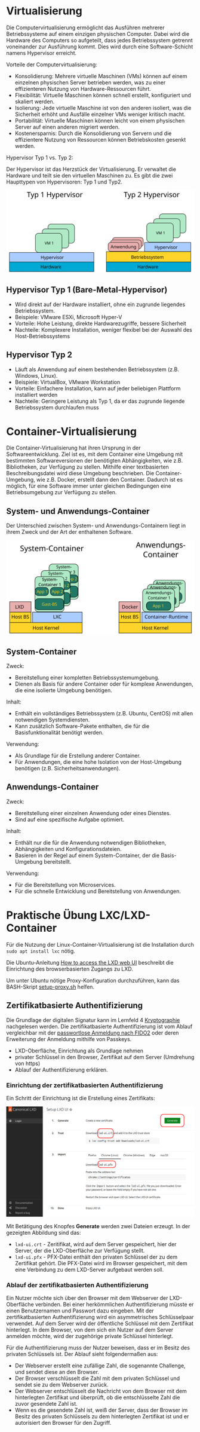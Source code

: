 <!--
author:   Günter Dannoritzer
email:    g.dannoritzer@wvs-ffm.de
version:  1.4.0
date:     16.12.2024
language: de
narrator: Deutsch Female

comment:  Virtualisierung und Container

icon:    https://raw.githubusercontent.com/dsp77/wvs-liascript/0938e2e0ce751e270e3e36b8ecfeb09044a41aa0/wvs-logo.png
logo:     02_img/logo-vm-container.jpg

tags:     LiaScript, Virtualisierung, Container, Hypervisor, Typ 1, Typ2, Docker, LXC, LXD

link:     https://cdn.jsdelivr.net/chartist.js/latest/chartist.min.css

script:   https://cdn.jsdelivr.net/chartist.js/latest/chartist.min.js

attribute: Lizenz: [CC BY-SA](https://creativecommons.org/licenses/by-sa/4.0/)
-->
# Virtualisierung

Die Computervirtualisierung ermöglicht das Ausführen mehrerer Betriebssysteme auf einem einzigen physischen Computer. Dabei wird die Hardware des Computers so aufgeteilt, dass jedes Betriebssystem getrennt voneinander zur Ausführung kommt. Dies wird durch eine Software-Schicht namens Hypervisor erreicht.

Vorteile der Computervirtualisierung:

  * Konsolidierung: Mehrere virtuelle Maschinen (VMs) können auf einem einzelnen physischen Server betrieben werden, was zu einer effizienteren Nutzung von Hardware-Ressourcen führt.
 * Flexibilität: Virtuelle Maschinen können schnell erstellt, konfiguriert und skaliert werden.
 * Isolierung: Jede virtuelle Maschine ist von den anderen isoliert, was die Sicherheit erhöht und Ausfälle einzelner VMs weniger kritisch macht.
 * Portabilität: Virtuelle Maschinen können leicht von einem physischen Server auf einen anderen migriert werden.
 * Kostenersparnis: Durch die Konsolidierung von Servern und die effizientere Nutzung von Ressourcen können Betriebskosten gesenkt werden.

Hypervisor Typ 1 vs. Typ 2:

Der Hypervisor ist das Herzstück der Virtualisierung. Er verwaltet die Hardware und teilt sie den virtuellen Maschinen zu. Es gibt die zwei Haupttypen von Hypervisoren: Typ 1 und Typ2.

![Hypervisor Typ 1 und 2](02_img/lf10-hypervisor-typ-1u2.svg)

## Hypervisor Typ 1 (Bare-Metal-Hypervisor)

  * Wird direkt auf der Hardware installiert, ohne ein zugrunde liegendes Betriebssystem.
 * Beispiele: VMware ESXi, Microsoft Hyper-V
 * Vorteile: Hohe Leistung, direkte Hardwarezugriffe, bessere Sicherheit
 * Nachteile: Komplexere Installation, weniger flexibel bei der Auswahl des Host-Betriebssystems

## Hypervisor Typ 2  
  
  * Läuft als Anwendung auf einem bestehenden Betriebssystem (z.B. Windows, Linux).
 * Beispiele: VirtualBox, VMware Workstation
 * Vorteile: Einfachere Installation, kann auf jeder beliebigen Plattform installiert werden
 * Nachteile: Geringere Leistung als Typ 1, da er das zugrunde liegende Betriebssystem durchlaufen muss


# Container-Virtualisierung

Die Container-Virtualisierung hat ihren Ursprung in der Softwareentwicklung. Ziel ist es, mit dem Container eine Umgebung mit bestimmten Softwareversionen der benötigten Abhängigkeiten, wie z.B. Bibliotheken, zur Verfügung zu stellen. Mithilfe einer textbasierten Beschreibungsdatei wird diese Umgebung beschrieben. Die Container-Umgebung, wie z.B. Docker, erstellt dann den Container. Dadurch ist es möglich, für eine Software immer unter gleichen Bedingungen eine Betriebsumgebung zur Verfügung zu stellen.


## System- und Anwendungs-Container

Der Unterschied zwischen System- und Anwendungs-Containern liegt in ihrem Zweck und der Art der enthaltenen Software.

![System- und Anwendungs-Container](02_img/lf10-container.svg)

## System-Container

Zweck:

  * Bereitstellung einer kompletten Betriebssystemumgebung.
 * Dienen als Basis für andere Container oder für komplexe Anwendungen, die eine isolierte Umgebung benötigen.

Inhalt:

  * Enthält ein vollständiges Betriebssystem (z.B. Ubuntu, CentOS) mit allen notwendigen Systemdiensten.
 * Kann zusätzlich Software-Pakete enthalten, die für die Basisfunktionalität benötigt werden.

Verwendung:

  * Als Grundlage für die Erstellung anderer Container.
 * Für Anwendungen, die eine hohe Isolation von der Host-Umgebung benötigen (z.B. Sicherheitsanwendungen).

## Anwendungs-Container

Zweck:

  * Bereitstellung einer einzelnen Anwendung oder eines Dienstes.
 * Sind auf eine spezifische Aufgabe optimiert.
    
Inhalt:

  * Enthält nur die für die Anwendung notwendigen Bibliotheken, Abhängigkeiten und Konfigurationsdateien.
 * Basieren in der Regel auf einem System-Container, der die Basis-Umgebung bereitstellt.
    
Verwendung:

  * Für die Bereitstellung von Microservices.
 * Für die schnelle Entwicklung und Bereitstellung von Anwendungen.


# Praktische Übung LXC/LXD-Container

Für die Nutzung der Linux-Container-Virtualisierung ist die Installation durch `sudo apt install lxc` nötig.

Die Ubuntu-Anleitung [How to access the LXD web UI](https://documentation.ubuntu.com/lxd/en/latest/howto/access_ui/) beschreibt die Einrichtung des browserbasierten Zugangs zu LXD.

Um unter Ubuntu nötige Proxy-Konfiguration durchzuführen, kann das BASH-Skript [setup-proxy.sh](setup-proxy.sh) helfen.

## Zertifikatbasierte Authentifizierung

Die Grundlage der digitalen Signatur kann im Lernfeld 4 [Kryptographie](https://liascript.github.io/course/?https://raw.githubusercontent.com/dsp77/wvs-liascript/main/LF04/verschluesselung.md) nachgelesen werden. Die zertifikatbasierte Authentifizierung ist vom Ablauf vergleichbar mit der [passwortlose Anmeldung nach FIDO2](https://liascript.github.io/course/?https://raw.githubusercontent.com/dsp77/wvs-liascript/main/LF11/10-lf11-50-password-passkeys.md) oder deren Erweiterung der Anmeldung mithilfe von Passkeys.

 * LXD-Oberfläche, Einrichtung als Grundlage nehmen
 * privater Schlüssel in den Browser, Zertifikat auf dem Server (Umdrehung von https)
 * Ablauf der Authentifizierung erklären.

### Einrichtung der zertifikatbasierten Authentifizierung

 Ein Schritt der Einrichtung ist die Erstellung eines Zertifikats:

 ![Erstellung eines Zeritifikats](02_img/lf10-20-ui_set_up_certificates.png)

 Mit Betätigung des Knopfes **Generate** werden zwei Dateien erzeugt. In der gezeigten Abbildung sind das:

 * `lxd-ui.crt` - Zeritifikat, wird auf dem Server gespeichert, hier der Server, der die LXD-Oberfläche zur Verfügung stellt.
 * `lxd-ui.pfx` - PFX-Datei enthält den privaten Schlüssel der zu dem Zertifikat gehört. Die PFX-Datei wird im Browser gespeichert, mit dem eine Verbindung zu dem LXD-Server aufgebaut werden soll.

### Ablauf der zertifikatbasierten Authentifizierung

Ein Nutzer möchte sich über den Browser mit dem Webserver der LXD-Oberfläche verbinden. Bei einer herkömmlichen Authentifizierung müsste er einen Benutzernamen und Passwort dazu eingeben. Mit der zertifikatbasierten Authentifizierung wird ein asymmetrisches Schlüsselpaar verwendet. Auf dem Server wird der öffentliche Schlüssel mit dem Zertifikat hinterlegt. In dem Browser, von dem sich ein Nutzer auf dem Server anmelden möchte, wird der zugehörige private Schlüssel hinterlegt.

Für die Authentifizierung muss der Nutzer beweisen, dass er im Besitz des privaten Schlüssels ist. Der Ablauf sieht folgendermaßen aus:

 * Der Webserver erstellt eine zufällige Zahl, die sogenannte Challenge, und sendet diese an den Browser.
 * Der Browser verschlüsselt die Zahl mit dem privaten Schlüssel und sendet sie zu dem Webserver zurück.
 * Der Webserver entschlüsselt die Nachricht von dem Browser mit dem hinterlegten Zertifikat und überprüft, ob die entschlüsselte Zahl die zuvor gesendete Zahl ist.
 * Wenn es die gesendete Zahl ist, weiß der Server, dass der Browser im Besitz des privaten Schlüssels zu dem hinterlegten Zertifikat ist und er autorisiert den Browser für den Zugriff.